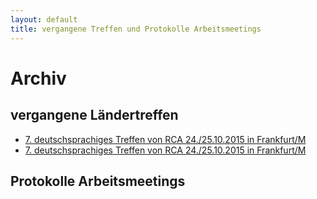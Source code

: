 ```yaml
---
layout: default
title: vergangene Treffen und Protokolle Arbeitsmeetings
---
```

# Archiv

## vergangene Ländertreffen

- [7. deutschsprachiges Treffen von RCA 24./25.10.2015 in Frankfurt/M](http://www.recovering-couples.de/files/rca_flyer_2015.pdf)
- [7. deutschsprachiges Treffen von RCA 24./25.10.2015 in Frankfurt/M](http://www.recovering-couples.de/files/rca_flyer_2015.pdf)

## Protokolle Arbeitsmeetings
